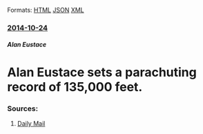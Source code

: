 
Formats: [HTML](/news/2014/10/24/alan-eustace-sets-a-parachuting-record-of-135-000-feet.html)  [JSON](/news/2014/10/24/alan-eustace-sets-a-parachuting-record-of-135-000-feet.json)  [XML](/news/2014/10/24/alan-eustace-sets-a-parachuting-record-of-135-000-feet.xml)  

### [2014-10-24](/news/2014/10/24/index.md)

##### Alan Eustace
# Alan Eustace sets a parachuting record of 135,000 feet. 




### Sources:

1. [Daily Mail](http://www.dailymail.co.uk/sciencetech/article-2806972/Google-Executive-breaks-Felix-Baumgartner-s-highest-parachute-jump-record-secret-135-000-foot-leap-edge-space.html)
